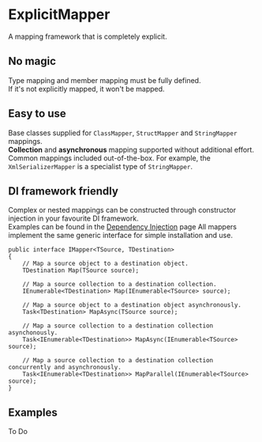 # ExplicitMapper
A mapping framework that is completely explicit.

## No magic
Type mapping and member mapping must be fully defined.  
If it's not explicitly mapped, it won't be mapped.

## Easy to use
Base classes supplied for `ClassMapper`, `StructMapper` and `StringMapper` mappings.  
**Collection** and **asynchronous** mapping supported without additional effort.  
Common mappings included out-of-the-box. For example, the `XmlSerializerMapper` is a specialist type of `StringMapper`.

## DI framework friendly
Complex or nested mappings can be constructed through constructor injection in your favourite DI framework.  
Examples can be found in the [Dependency Injection](./DependencyInjection.md) page
All mappers implement the same generic interface for simple installation and use.

```
public interface IMapper<TSource, TDestination>
{
    // Map a source object to a destination object.
    TDestination Map(TSource source);

    // Map a source collection to a destination collection.
    IEnumerable<TDestination> Map(IEnumerable<TSource> source);

    // Map a source object to a destination object asynchronously.
    Task<TDestination> MapAsync(TSource source);

    // Map a source collection to a destination collection asynchonously.
    Task<IEnumerable<TDestination>> MapAsync(IEnumerable<TSource> source);

    // Map a source collection to a destination collection concurrently and asynchronously.
    Task<IEnumerable<TDestination>> MapParallel(IEnumerable<TSource> source);
}
```

## Examples
To Do
